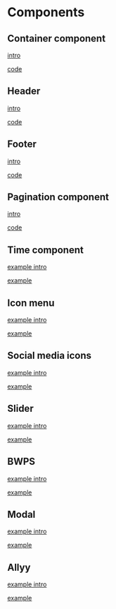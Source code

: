 # Components
<!-- panels:start -->

<!-- div:title-panel -->
## Container component
<!-- div:left-panel -->
[intro](containers/intro.md ':include :type=md')
<!-- div:right-panel -->
[code](containers/code.md ':include :type=md')

<!-- div:title-panel -->
## Header
<!-- div:left-panel -->
[intro](header/intro.md ':include :type=md')
<!-- div:right-panel -->
[code](header/code.md ':include :type=md')

<!-- div:title-panel -->
## Footer
<!-- div:left-panel -->
[intro](footer/intro.md ':include :type=md')
<!-- div:right-panel -->
[code](footer/code.md ':include :type=md')


<!-- div:title-panel -->
## Pagination component
<!-- div:left-panel -->
[intro](pagination/intro.md ':include :type=md')
<!-- div:right-panel -->
[code](pagination/code.md ':include :type=md')


<!-- div:title-panel -->
## Time component
<!-- div:left-panel -->
[example intro](time/intro.md ':include :type=md')
<!-- div:right-panel -->
[example](time/code.md ':include :type=md')

<!-- div:title-panel -->
## Icon menu
<!-- div:left-panel -->
[example intro](icon-menu/intro.md ':include :type=md')
<!-- div:right-panel -->
[example](icon-menu/code.md ':include :type=md')

<!-- div:title-panel -->
## Social media icons
<!-- div:left-panel -->
[example intro](some/intro.md ':include :type=md')
<!-- div:right-panel -->
[example](some/code.md ':include :type=md')

<!-- div:title-panel -->
## Slider
<!-- div:left-panel -->
[example intro](slider/intro.md ':include :type=md')
<!-- div:right-panel -->
[example](slider/code.md ':include :type=md')

<!-- div:title-panel -->
## BWPS
<!-- div:left-panel -->
[example intro](bwps/intro.md ':include :type=md')
<!-- div:right-panel -->
[example](bwps/code.md ':include :type=md')

<!-- div:title-panel -->
## Modal
<!-- div:left-panel -->
[example intro](modal/intro.md ':include :type=md')
<!-- div:right-panel -->
[example](modal/code.md ':include :type=md')

<!-- div:title-panel -->
## Allyy
<!-- div:left-panel -->
[example intro](allyy/intro.md ':include :type=md')
<!-- div:right-panel -->
[example](allyy/code.md ':include :type=md')


<!-- panels:end -->

